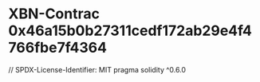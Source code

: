 # XBN-Contrac 0x46a15b0b27311cedf172ab29e4f4766fbe7f4364
// SPDX-License-Identifier: MIT  pragma solidity ^0.6.0

